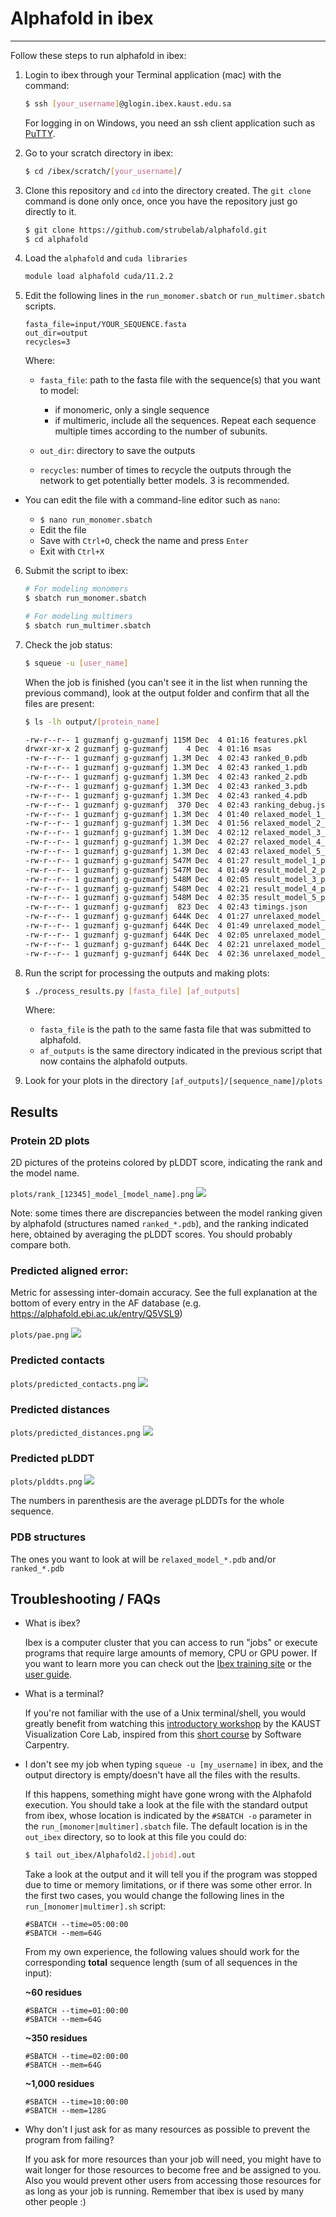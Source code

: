 # Alphafold in ibex
---
Follow these steps to run alphafold in ibex:

1. Login to ibex through your Terminal application (mac) with the command:

    ```bash
    $ ssh [your_username]@glogin.ibex.kaust.edu.sa
    ```

   For logging in on Windows, you need an ssh client application such as [PuTTY](https://www.putty.org/).

2. Go to your scratch directory in ibex:

    ```bash
    $ cd /ibex/scratch/[your_username]/
    ```

3. Clone this repository and `cd` into the directory created. The `git clone` command is done only once, once you have the repository just go directly to it.

    ```bash
    $ git clone https://github.com/strubelab/alphafold.git
    $ cd alphafold
    ```

4. Load the `alphafold` and `cuda libraries`

    ```bash
    module load alphafold cuda/11.2.2
    ```

5. Edit the following lines in the `run_monomer.sbatch` or `run_multimer.sbatch` scripts.

    ```
    fasta_file=input/YOUR_SEQUENCE.fasta
    out_dir=output
    recycles=3
    ```

    Where:
    
    - `fasta_file`: path to the fasta file with the sequence(s) that you want to model:
      - if monomeric, only a single sequence
      - if multimeric, include all the sequences. Repeat each sequence multiple times according to the number of subunits.
    
    - `out_dir`: directory to save the outputs
    - `recycles`: number of times to recycle the outputs through the network to get potentially better models. 3 is recommended.

  - You can edit the file with a command-line editor such as `nano`:
  
    - `$ nano run_monomer.sbatch`
    - Edit the file
    - Save with `Ctrl+O`, check the name and press `Enter`
    - Exit with `Ctrl+X`


6. Submit the script to ibex:

    ```bash
    # For modeling monomers
    $ sbatch run_monomer.sbatch

    # For modeling multimers
    $ sbatch run_multimer.sbatch
    ```

7. Check the job status:

    ```bash
    $ squeue -u [user_name]
    ```
   
   When the job is finished (you can't see it in the list when running the previous command), look at the output folder and confirm that all the files are present:

   ```bash
   $ ls -lh output/[protein_name]

   -rw-r--r-- 1 guzmanfj g-guzmanfj 115M Dec  4 01:16 features.pkl
   drwxr-xr-x 2 guzmanfj g-guzmanfj    4 Dec  4 01:16 msas
   -rw-r--r-- 1 guzmanfj g-guzmanfj 1.3M Dec  4 02:43 ranked_0.pdb
   -rw-r--r-- 1 guzmanfj g-guzmanfj 1.3M Dec  4 02:43 ranked_1.pdb
   -rw-r--r-- 1 guzmanfj g-guzmanfj 1.3M Dec  4 02:43 ranked_2.pdb
   -rw-r--r-- 1 guzmanfj g-guzmanfj 1.3M Dec  4 02:43 ranked_3.pdb
   -rw-r--r-- 1 guzmanfj g-guzmanfj 1.3M Dec  4 02:43 ranked_4.pdb
   -rw-r--r-- 1 guzmanfj g-guzmanfj  370 Dec  4 02:43 ranking_debug.json
   -rw-r--r-- 1 guzmanfj g-guzmanfj 1.3M Dec  4 01:40 relaxed_model_1_ptm.pdb
   -rw-r--r-- 1 guzmanfj g-guzmanfj 1.3M Dec  4 01:56 relaxed_model_2_ptm.pdb
   -rw-r--r-- 1 guzmanfj g-guzmanfj 1.3M Dec  4 02:12 relaxed_model_3_ptm.pdb
   -rw-r--r-- 1 guzmanfj g-guzmanfj 1.3M Dec  4 02:27 relaxed_model_4_ptm.pdb
   -rw-r--r-- 1 guzmanfj g-guzmanfj 1.3M Dec  4 02:43 relaxed_model_5_ptm.pdb
   -rw-r--r-- 1 guzmanfj g-guzmanfj 547M Dec  4 01:27 result_model_1_ptm.pkl
   -rw-r--r-- 1 guzmanfj g-guzmanfj 547M Dec  4 01:49 result_model_2_ptm.pkl
   -rw-r--r-- 1 guzmanfj g-guzmanfj 548M Dec  4 02:05 result_model_3_ptm.pkl
   -rw-r--r-- 1 guzmanfj g-guzmanfj 548M Dec  4 02:21 result_model_4_ptm.pkl
   -rw-r--r-- 1 guzmanfj g-guzmanfj 548M Dec  4 02:35 result_model_5_ptm.pkl
   -rw-r--r-- 1 guzmanfj g-guzmanfj  823 Dec  4 02:43 timings.json
   -rw-r--r-- 1 guzmanfj g-guzmanfj 644K Dec  4 01:27 unrelaxed_model_1_ptm.pdb
   -rw-r--r-- 1 guzmanfj g-guzmanfj 644K Dec  4 01:49 unrelaxed_model_2_ptm.pdb
   -rw-r--r-- 1 guzmanfj g-guzmanfj 644K Dec  4 02:05 unrelaxed_model_3_ptm.pdb
   -rw-r--r-- 1 guzmanfj g-guzmanfj 644K Dec  4 02:21 unrelaxed_model_4_ptm.pdb
   -rw-r--r-- 1 guzmanfj g-guzmanfj 644K Dec  4 02:36 unrelaxed_model_5_ptm.pdb
   ```

8. Run the script for processing the outputs and making plots:

    ```bash
    $ ./process_results.py [fasta_file] [af_outputs]
    ```

    Where:

    - `fasta_file` is the path to the same fasta file that was submitted to alphafold.
    - `af_outputs` is the same directory indicated in the previous script that now contains the alphafold outputs.


9. Look for your plots in the directory `[af_outputs]/[sequence_name]/plots`


## Results

### Protein 2D plots

2D pictures of the proteins colored by pLDDT score, indicating the rank and the model name.

`plots/rank_[12345]_model_[model_name].png`
<img src='doc/pyk2/rank_1_model_5_ptm.png'>


Note: some times there are discrepancies between the model ranking given by alphafold (structures named `ranked_*.pdb`), and the ranking indicated here, obtained by averaging the pLDDT scores. You should probably compare both.


### Predicted aligned error:
Metric for assessing inter-domain accuracy. See the full explanation at the bottom of every entry in the AF database (e.g. https://alphafold.ebi.ac.uk/entry/Q5VSL9)

`plots/pae.png`
<img src='doc/pyk2/pae.png'>

### Predicted contacts

`plots/predicted_contacts.png`
<img src='doc/pyk2/predicted_contacts.png'>

### Predicted distances

`plots/predicted_distances.png`
<img src='doc/pyk2/predicted_distances.png'>

### Predicted pLDDT

`plots/plddts.png`
<img src='doc/pyk2/plddts.png'>

The numbers in parenthesis are the average pLDDTs for the whole sequence.

### PDB structures

The ones you want to look at will be `relaxed_model_*.pdb` and/or `ranked_*.pdb`


## Troubleshooting / FAQs

- What is ibex?

  Ibex is a computer cluster that you can access to run "jobs" or execute programs that require large amounts of memory, CPU or GPU power. If you want to learn more you can check out the [Ibex training site](https://www.hpc.kaust.edu.sa/ibex/training) or the [user guide](https://www.hpc.kaust.edu.sa/ibex/ibex_guide).

- What is a terminal?

  If you're not familiar with the use of a Unix terminal/shell, you would greatly benefit from watching this [introductory workshop](https://www.youtube.com/watch?v=QB4JgAVgJHo) by the KAUST Visualization Core Lab, inspired from this [short course](https://swcarpentry.github.io/shell-novice/) by Software Carpentry.

- I don't see my job when typing `squeue -u [my_username]` in ibex, and the output directory is empty/doesn't have all the files with the results.

  If this happens, something might have gone wrong with the Alphafold execution. You should take a look at the file with the standard output from ibex, whose location is indicated by the `#SBATCH -o` parameter in the `run_[monomer|multimer].sbatch` file. The default location is in the `out_ibex` directory, so to look at this file you could do:

  ```bash
  $ tail out_ibex/Alphafold2.[jobid].out
  ```

  Take a look at the output and it will tell you if the program was stopped due to time or memory limitations, or if there was some other error. In the first two cases, you would change the following lines in the `run_[monomer|multimer].sh` script:

  ```
  #SBATCH --time=05:00:00
  #SBATCH --mem=64G
  ```

  From my own experience, the following values should work for the corresponding **total** sequence length (sum of all sequences in the input):

  **~60 residues**

  ```
  #SBATCH --time=01:00:00
  #SBATCH --mem=64G
  ```

  **~350 residues**

  ```
  #SBATCH --time=02:00:00
  #SBATCH --mem=64G
  ```

  **~1,000 residues**

  ```
  #SBATCH --time=10:00:00
  #SBATCH --mem=128G
  ```

- Why don't I just ask for as many resources as possible to prevent the program from failing?

  If you ask for more resources than your job will need, you might have to wait longer for those resources to become free and be assigned to you. Also you would prevent other users from accessing those resources for as long as your job is running. Remember that ibex is used by many other people :)
